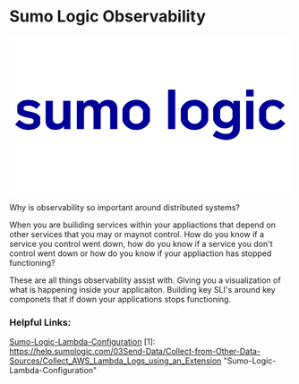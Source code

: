 # Sumo Logic Observability

![IMG](images/sumo-logic-logo-vector.png)

Why is observability so important around distributed systems? 

When you are builiding services within your appliactions that depend on other services that you may or maynot control. How do you know if a service you control went down, how do you know if a service you don't control went down or how do you know if your appliaction has stopped functioning?

These are all things observability assist with. Giving you a visualization of what is happening inside your applicaiton. Building key SLI's around key componets that if down your applications stops functioning. 



<h3>Helpful Links:</h3>

<a href="https://help.sumologic.com/03Send-Data/Collect-from-Other-Data-Sources/Collect_AWS_Lambda_Logs_using_an_Extension" target="_blank">Sumo-Logic-Lambda-Configuration</a>
[1]: https://help.sumologic.com/03Send-Data/Collect-from-Other-Data-Sources/Collect_AWS_Lambda_Logs_using_an_Extension  "Sumo-Logic-Lambda-Configuration"